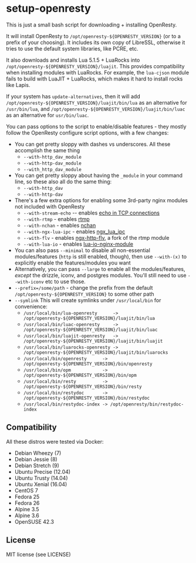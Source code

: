 # setup-openresty

This is just a small bash script for downloading + installing OpenResty.

It will install OpenResty to `/opt/openresty-${OPENRESTY_VERSION}` (or to a prefix
of your choosing). It includes its own copy of LibreSSL, otherwise it tries
to use the default system libraries, like PCRE, etc.

It also downloads and installs Lua 5.1.5 + LuaRocks into `/opt/openresty-${OPENRESTY_VERSION}/luajit`.
This provides compatibility when installing modules with LuaRocks. For example,
the `lua-cjson` module fails to build with LuaJIT + LuaRocks, which makes it
hard to install rocks like Lapis.

If your system has `update-alternatives`, then it will
add `/opt/openresty-${OPENRESTY_VERSION}/luajit/bin/lua` as an alternative for `/usr/bin/lua`,
and `/opt/openresty-${OPENRESTY_VERSION}/luajit/bin/luac` as an alternative for `usr/bin/luac`.

You can pass options to the script to enable/disable features - they mostly
follow the OpenResty configure script options, with a few changes:

* You can get pretty sloppy with dashes vs underscores. All these
  accomplish the same thing
  * `--with-http_dav_module`
  * `--with-http-dav_module`
  * `--with_http_dav_module`
* You can get pretty sloppy about having the `_module` in your command line,
so these also all do the same thing:
  * `--with-http_dav`
  * `--with-http-dav`
* There's a few extra options for enabling some 3rd-party nginx modules not included with OpenResty
  * `--with-stream-echo` -- enables [echo in TCP connections](https://github.com/openresty/stream-echo-nginx-module)
  * `--with-rtmp` - enables [rtmp](https://github.com/arut/nginx-rtmp-module)
  * `--with-nchan` - enables [nchan](https://github.com/slact/nchan)
  * `--with-ngx-lua-ipc` - enables [ngx_lua_ipc](https://github.com/slact/ngx_lua_ipc)
  * `--with-flv` - enables [ngx-http-flv](https://github.com/winshining/nginx-http-flv-module), a fork of the rtmp module
  * `--with-lua-io` - enables [lua-io-nginx-module](https://github.com/tokers/lua-io-nginx-module)
* You can also pass `--minimal` to disable all non-essential modules/features (`http` is still enabled, though),
then use `--with-(x)` to explicitly enable the features/modules you want
* Alternatively, you can pass `--large` to enable all the modules/features, *except* the drizzle, iconv, and postgres
modules. You'll still need to use `--with-iconv` etc to use those.
* `--prefix=/some/path` - change the prefix from the default `/opt/openresty-${OPENRESTY_VERSION}` to some other path
* `--symlink` This will create symlinks under `/usr/local/bin` for convenience:
  * `/usr/local/bin/lua-openresty      -> /opt/openresty-${OPENRESTY_VERSION}/luajit/bin/lua`
  * `/usr/local/bin/luac-openresty     -> /opt/openresty-${OPENRESTY_VERSION}/luajit/bin/luac`
  * `/usr/local/bin/luajit-openresty   -> /opt/openresty-${OPENRESTY_VERSION}/luajit/bin/luajit`
  * `/usr/local/bin/luarocks-openresty -> /opt/openresty-${OPENRESTY_VERSION}/luajit/bin/luarocks`
  * `/usr/local/bin/openresty      -> /opt/openresty-${OPENRESTY_VERSION}/bin/openresty`
  * `/usr/local/bin/opm            -> /opt/openresty-${OPENRESTY_VERSION}/bin/opm`
  * `/usr/local/bin/resty          -> /opt/openresty-${OPENRESTY_VERSION}/bin/resty`
  * `/usr/local/bin/restydoc       -> /opt/openresty-${OPENRESTY_VERSION}/bin/restydoc`
  * `/usr/local/bin/restydoc-index -> /opt/openresty/bin/restydoc-index`

## Compatibility

All these distros were tested via Docker:

* Debian Wheezy (7)
* Debian Jessie (8)
* Debian Stretch (9)
* Ubuntu Precise (12.04)
* Ubuntu Trusty (14.04)
* Ubuntu Xenial (16.04)
* CentOS 7
* Fedora 25
* Fedora 26
* Alpine 3.5
* Alpine 3.6
* OpenSUSE 42.3

## License

MIT license (see LICENSE)
